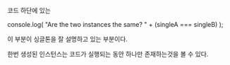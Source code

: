 코드 하단에 있는

console.log( "Are the two instances the same? " + (singleA === singleB) );

이 부분이 싱글톤을 잘 설명하고 있는 부분이다.

한번 생성된 인스턴스는 코드가 실행되는 동안 하나만 존재하는것을 볼 수 있다.